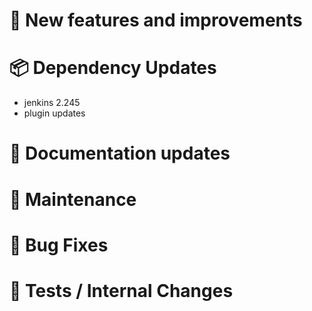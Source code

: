 # 🚀 New features and improvements

# 📦 Dependency Updates
- jenkins 2.245
- plugin updates

# 📝 Documentation updates

# 👻 Maintenance

# 🐛 Bug Fixes

# 🚦 Tests / Internal Changes

